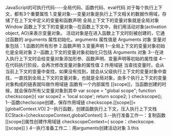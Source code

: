 JavaScript的可执行代码----全局代码、函数代码、eval代码
  对于每个执行上下文，都有3个重要属性
  1.变量对象---变量对象是执行上下文相关的数据作用域，存储了在上下文中定义的变量和函数声明
    全局上下文下的变量对象就是全局对象Window
    函数上下文下的变量对象--在函数上下文中，我们用活动对象(activation object, AO)来表示变量对象。
    活动对象是在进入函数上下文时刻被创建的，它通过函数的 arguments 属性初始化。arguments 属性值是 Arguments 对象
    变量对象包括：1.函数的所有形参  2.函数声明  3.变量声明
      1--全局上下文的变量对象初始化是全局对象
      2--函数上下文的变量对象初始化只包括 Arguments 对象
      3--在进入执行上下文时会给变量对象添加形参、函数声明、变量声明等初始的属性值
      4--在代码执行阶段，会再次修改变量对象的属性值
  2.作用域链
    当查找变量时，会从当前上下文的变量中查找，如果没有找到，就会从父级执行上下文的变量对象中查找，一直找到全局上下文的变量对象，也就是全局对象，由多个执行上下文的变量对象构成的链表就叫做作用域链
    函数有一个内部属性 [[scope]]，当函数创建的时候，就会保存所有父变量对象到其中
    var scope = "global scope";
    function checkscope(){
        var scope2 = 'local scope';
        return scope2;
    }
    checkscope();
    1--函数checlscope创建，保存作用域链
    checkscope.[[scope]]=[globalContext.VO]
    2--执行函数，创建函数执行上下文，压入执行上下文栈
    ECStack=[checkscopeContext,globalContext]
    3.--执行准备工作一：复制函数[[scope]]属性创建作用域链
    checkscopeContext={
      scope：checkscope.[[scope]]
    }
    4--执行准备工作二：用arguments创建活动对象
  3.this

